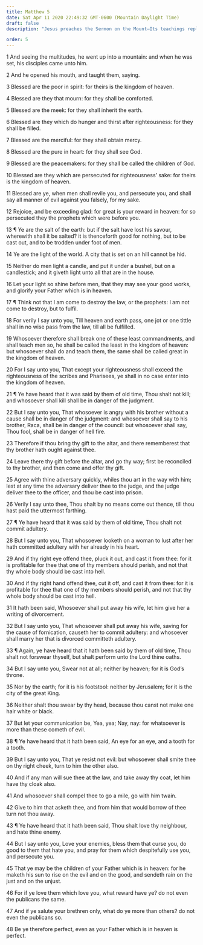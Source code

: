 ```yaml
---
title: Matthew 5
date: Sat Apr 11 2020 22:49:32 GMT-0600 (Mountain Daylight Time)
draft: false
description: "Jesus preaches the Sermon on the Mount—Its teachings replace and transcend some aspects of the law of Moses—All are commanded to be perfect like their Father in Heaven."

order: 5
---
```

    
1 And seeing the multitudes, he went up into a mountain: and when he was set, his disciples came unto him.

2 And he opened his mouth, and taught them, saying.

3 Blessed are the poor in spirit: for theirs is the kingdom of heaven.

4 Blessed are they that mourn: for they shall be comforted.

5 Blessed are the meek: for they shall inherit the earth.

6 Blessed are they which do hunger and thirst after righteousness: for they shall be filled.

7 Blessed are the merciful: for they shall obtain mercy.

8 Blessed are the pure in heart: for they shall see God.

9 Blessed are the peacemakers: for they shall be called the children of God.

10 Blessed are they which are persecuted for righteousness’ sake: for theirs is the kingdom of heaven.

11 Blessed are ye, when men shall revile you, and persecute you, and shall say all manner of evil against you falsely, for my sake.

12 Rejoice, and be exceeding glad: for great is your reward in heaven: for so persecuted they the prophets which were before you.

13 ¶ Ye are the salt of the earth: but if the salt have lost his savour, wherewith shall it be salted? it is thenceforth good for nothing, but to be cast out, and to be trodden under foot of men.

14 Ye are the light of the world. A city that is set on an hill cannot be hid.

15 Neither do men light a candle, and put it under a bushel, but on a candlestick; and it giveth light unto all that are in the house.

16 Let your light so shine before men, that they may see your good works, and glorify your Father which is in heaven.

17 ¶ Think not that I am come to destroy the law, or the prophets: I am not come to destroy, but to fulfil.

18 For verily I say unto you, Till heaven and earth pass, one jot or one tittle shall in no wise pass from the law, till all be fulfilled.

19 Whosoever therefore shall break one of these least commandments, and shall teach men so, he shall be called the least in the kingdom of heaven: but whosoever shall do and teach them, the same shall be called great in the kingdom of heaven.

20 For I say unto you, That except your righteousness shall exceed the righteousness of the scribes and Pharisees, ye shall in no case enter into the kingdom of heaven.

21 ¶ Ye have heard that it was said by them of old time, Thou shalt not kill; and whosoever shall kill shall be in danger of the judgment.

22 But I say unto you, That whosoever is angry with his brother without a cause shall be in danger of the judgment: and whosoever shall say to his brother, Raca, shall be in danger of the council: but whosoever shall say, Thou fool, shall be in danger of hell fire.

23 Therefore if thou bring thy gift to the altar, and there rememberest that thy brother hath ought against thee.

24 Leave there thy gift before the altar, and go thy way; first be reconciled to thy brother, and then come and offer thy gift.

25 Agree with thine adversary quickly, whiles thou art in the way with him; lest at any time the adversary deliver thee to the judge, and the judge deliver thee to the officer, and thou be cast into prison.

26 Verily I say unto thee, Thou shalt by no means come out thence, till thou hast paid the uttermost farthing.

27 ¶ Ye have heard that it was said by them of old time, Thou shalt not commit adultery.

28 But I say unto you, That whosoever looketh on a woman to lust after her hath committed adultery with her already in his heart.

29 And if thy right eye offend thee, pluck it out, and cast it from thee: for it is profitable for thee that one of thy members should perish, and not that thy whole body should be cast into hell.

30 And if thy right hand offend thee, cut it off, and cast it from thee: for it is profitable for thee that one of thy members should perish, and not that thy whole body should be cast into hell.

31 It hath been said, Whosoever shall put away his wife, let him give her a writing of divorcement.

32 But I say unto you, That whosoever shall put away his wife, saving for the cause of fornication, causeth her to commit adultery: and whosoever shall marry her that is divorced committeth adultery.

33 ¶ Again, ye have heard that it hath been said by them of old time, Thou shalt not forswear thyself, but shalt perform unto the Lord thine oaths.

34 But I say unto you, Swear not at all; neither by heaven; for it is God’s throne.

35 Nor by the earth; for it is his footstool: neither by Jerusalem; for it is the city of the great King.

36 Neither shalt thou swear by thy head, because thou canst not make one hair white or black.

37 But let your communication be, Yea, yea; Nay, nay: for whatsoever is more than these cometh of evil.

38 ¶ Ye have heard that it hath been said, An eye for an eye, and a tooth for a tooth.

39 But I say unto you, That ye resist not evil: but whosoever shall smite thee on thy right cheek, turn to him the other also.

40 And if any man will sue thee at the law, and take away thy coat, let him have thy cloak also.

41 And whosoever shall compel thee to go a mile, go with him twain.

42 Give to him that asketh thee, and from him that would borrow of thee turn not thou away.

43 ¶ Ye have heard that it hath been said, Thou shalt love thy neighbour, and hate thine enemy.

44 But I say unto you, Love your enemies, bless them that curse you, do good to them that hate you, and pray for them which despitefully use you, and persecute you.

45 That ye may be the children of your Father which is in heaven: for he maketh his sun to rise on the evil and on the good, and sendeth rain on the just and on the unjust.

46 For if ye love them which love you, what reward have ye? do not even the publicans the same.

47 And if ye salute your brethren only, what do ye more than others? do not even the publicans so.

48 Be ye therefore perfect, even as your Father which is in heaven is perfect.
